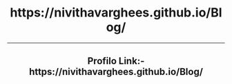 <h1 align="center">https://nivithavarghees.github.io/Blog/</h1>

---------------------------------------

<h2 align="center">Profilo Link:- https://nivithavarghees.github.io/Blog/ <h2>
